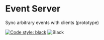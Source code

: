 # Event Server

Sync arbitrary events with clients (prototype)

[![Code style: black](https://img.shields.io/badge/code%20style-black-000000.svg)](https://github.com/psf/black)
![Black](https://github.com/lalomartins/event_server/actions/workflows/black.yml/badge.svg)
